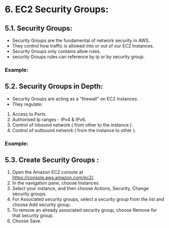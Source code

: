 # 6. EC2 Security Groups:

## 5.1. Security Groups:

+ Security Groups are the fundamental of network security in AWS.
+ They control how traffic is allowed into or out of our EC2 Instances.
+ Security Groups only contains allow rules.
+ security Groups rules can reference by ip or by security group.

### Example:



## 5.2. Security Groups in Depth:

+ Security Groups are acting as a "firewall" on EC2 instances.
+ They regulate:

1. Access to Ports.
2. Authorised Ip ranges - IPv4 & IPv6.
3. Control of inbound network ( from other to the instance ).
4. Control of outbound network ( from the instance to other ).

### Example:


## 5.3. Create Security Groups :

1. Open the Amazon EC2 console at https://console.aws.amazon.com/ec2/.
2. In the navigation pane, choose Instances.
3. Select your instance, and then choose Actions, Security, Change security groups.
4. For Associated security groups, select a security group from the list and choose Add security group.
5. To remove an already associated security group, choose Remove for that security group.
6. Choose Save.




